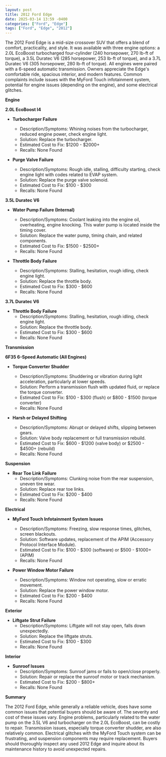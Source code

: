 ```yaml
---
layout: post
title: 2012 Ford Edge
date: 2025-03-14 13:59 -0400
categories: ["Ford", "Edge"]
tags: ["Ford", "Edge", "2012"]
---
```

The 2012 Ford Edge is a mid-size crossover SUV that offers a blend of comfort, practicality, and style. It was available with three engine options: a 2.0L EcoBoost turbocharged four-cylinder (240 horsepower, 270 lb-ft of torque), a 3.5L Duratec V6 (285 horsepower, 253 lb-ft of torque), and a 3.7L Duratec V6 (305 horsepower, 280 lb-ft of torque). All engines were paired with a 6-speed automatic transmission. Owners appreciate the Edge's comfortable ride, spacious interior, and modern features. Common complaints include issues with the MyFord Touch infotainment system, potential for engine issues (depending on the engine), and some electrical glitches.

**Engine**

**2.0L EcoBoost I4**

*   **Turbocharger Failure**
    *   Description/Symptoms: Whining noises from the turbocharger, reduced engine power, check engine light.
    *   Solution: Replace the turbocharger.
    *   Estimated Cost to Fix: $1200 - $2000+
    *   Recalls: None Found

*   **Purge Valve Failure**
    *   Description/Symptoms: Rough idle, stalling, difficulty starting, check engine light with codes related to EVAP system.
    *   Solution: Replace the purge valve solenoid.
    *   Estimated Cost to Fix: $100 - $300
    *   Recalls: None Found

**3.5L Duratec V6**

*   **Water Pump Failure (Internal)**
    *   Description/Symptoms: Coolant leaking into the engine oil, overheating, engine knocking. This water pump is located inside the timing cover.
    *   Solution: Replace the water pump, timing chain, and related components.
    *   Estimated Cost to Fix: $1500 - $2500+
    *   Recalls: None Found

*   **Throttle Body Failure**
    *   Description/Symptoms: Stalling, hesitation, rough idling, check engine light.
    *   Solution: Replace the throttle body.
    *   Estimated Cost to Fix: $300 - $600
    *   Recalls: None Found

**3.7L Duratec V6**

*   **Throttle Body Failure**
    *   Description/Symptoms: Stalling, hesitation, rough idling, check engine light.
    *   Solution: Replace the throttle body.
    *   Estimated Cost to Fix: $300 - $600
    *   Recalls: None Found

**Transmission**

**6F35 6-Speed Automatic (All Engines)**

*   **Torque Converter Shudder**
    *   Description/Symptoms: Shuddering or vibration during light acceleration, particularly at lower speeds.
    *   Solution: Perform a transmission flush with updated fluid, or replace the torque converter.
    *   Estimated Cost to Fix: $100 - $300 (flush) or $800 - $1500 (torque converter)
    *   Recalls: None Found

*   **Harsh or Delayed Shifting**
    *   Description/Symptoms: Abrupt or delayed shifts, slipping between gears.
    *   Solution: Valve body replacement or full transmission rebuild.
    *   Estimated Cost to Fix: $600 - $1200 (valve body) or $2500 - $4500+ (rebuild)
    *   Recalls: None Found

**Suspension**

*   **Rear Toe Link Failure**
    * Description/Symptoms: Clunking noise from the rear suspension, uneven tire wear.
    * Solution: Replace rear toe links.
    * Estimated Cost to Fix: $200 - $400
    * Recalls: None Found

**Electrical**

*   **MyFord Touch Infotainment System Issues**
    *   Description/Symptoms: Freezing, slow response times, glitches, screen blackouts.
    *   Solution: Software updates, replacement of the APIM (Accessory Protocol Interface Module).
    *   Estimated Cost to Fix: $100 - $300 (software) or $500 - $1000+ (APIM)
    *   Recalls: None Found

*   **Power Window Motor Failure**
    *   Description/Symptoms: Window not operating, slow or erratic movement.
    *   Solution: Replace the power window motor.
    *   Estimated Cost to Fix: $200 - $400
    *   Recalls: None Found

**Exterior**

*   **Liftgate Strut Failure**
    *   Description/Symptoms: Liftgate will not stay open, falls down unexpectedly.
    *   Solution: Replace the liftgate struts.
    *   Estimated Cost to Fix: $100 - $300
    *   Recalls: None Found

**Interior**

*   **Sunroof Issues**
    *   Description/Symptoms: Sunroof jams or fails to open/close properly.
    *   Solution: Repair or replace the sunroof motor or track mechanism.
    *   Estimated Cost to Fix: $200 - $800+
    *   Recalls: None Found

**Summary**

The 2012 Ford Edge, while generally a reliable vehicle, does have some common issues that potential buyers should be aware of. The severity and cost of these issues vary. Engine problems, particularly related to the water pump on the 3.5L V6 and turbocharger on the 2.0L EcoBoost, can be costly to repair. Transmission issues, especially torque converter shudder, are also relatively common. Electrical glitches with the MyFord Touch system can be frustrating, and suspension components may require replacement. Buyers should thoroughly inspect any used 2012 Edge and inquire about its maintenance history to avoid unexpected repairs.

